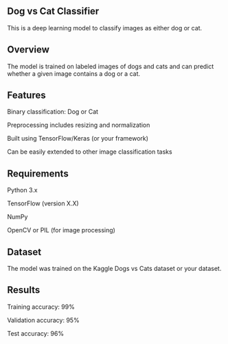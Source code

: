 ## Dog vs Cat Classifier
This is a deep learning model to classify images as either dog or cat.

## Overview
The model is trained on labeled images of dogs and cats and can predict whether a given image contains a dog or a cat.

## Features
Binary classification: Dog or Cat

Preprocessing includes resizing and normalization

Built using TensorFlow/Keras (or your framework)

Can be easily extended to other image classification tasks

## Requirements
Python 3.x

TensorFlow (version X.X)

NumPy

OpenCV or PIL (for image processing)

## Dataset
The model was trained on the Kaggle Dogs vs Cats dataset or your dataset.

## Results
Training accuracy: 99%

Validation accuracy: 95%

Test accuracy: 96%
